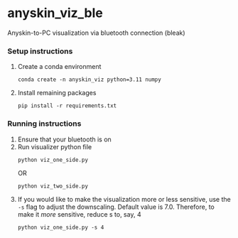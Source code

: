 # anyskin_viz_ble
Anyskin-to-PC visualization via bluetooth connection (bleak)

### Setup instructions
1. Create a conda environment

    ```
    conda create -n anyskin_viz python=3.11 numpy
    ```

2. Install remaining packages
    ```
    pip install -r requirements.txt
    ```

### Running instructions
1. Ensure that your bluetooth is on
2. Run visualizer python file
    ```
    python viz_one_side.py
    ```
    OR
    ```
    python viz_two_side.py
    ```
3. If you would like to make the visualization more or less sensitive, use the `-s` flag to adjust the downscaling. Default value is 7.0. Therefore, to make it _more_ sensitive, reduce s to, say, 4
    ```
    python viz_one_side.py -s 4
    ```
